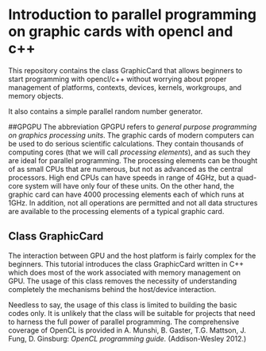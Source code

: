 # Introduction to parallel programming on graphic cards with opencl and c++
This repository contains the class GraphicCard that allows beginners to start programming with opencl/c++ without worrying about proper management of platforms, contexts, devices, kernels, workgroups, and memory objects.

It also contains a simple parallel random number generator.

##GPGPU 
The abbreviation GPGPU refers to *general purpose programming on graphics processing units*. The graphic cards of modern computers can be used to do serious scientific calculations. They contain thousands of computing cores (that we will call *processing elements*), and as such they are ideal for parallel programming. The processing elements can be thought of as small CPUs that are numerous, but not as advanced as the central processors. High end CPUs can have speeds in range of 4GHz, but a quad-core system will have only four of these units. On the other hand, the graphic card can have 4000 processing elements each of which runs at 1GHz. In addition, not all operations are permitted and not all data structures are available to the processing elements of a typical graphic card. 

## Class GraphicCard
The interaction between GPU and the host platform is fairly complex for the beginners. This tutorial introduces the class GraphicCard written in C++ which does most of the work associated with memory management on GPU. The usage of this class removes the necessity of understanding completely the mechanisms behind the host/device interaction. 

Needless to say, the usage of this class is limited to building the basic codes only. It is unlikely that the class will be suitable for projects that need to harness the full power of parallel programming. The comprehensive coverage of OpenCL is provided in A. Munshi, B. Gaster, T.G. Mattson, J. Fung, D. Ginsburg: *OpenCL programming guide.* (Addison-Wesley  2012.)
